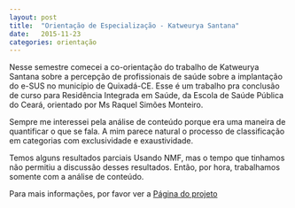 ```yaml
---
layout: post
title:  "Orientação de Especialização - Katweurya Santana"
date:   2015-11-23
categories: orientação
---
```


Nesse semestre comecei a co-orientação do trabalho de Katweurya Santana sobre a percepção 
de profissionais de saúde sobre a implantação do e-SUS no município de Quixadá-CE.
Esse é um trabalho pra conclusão de curso para Residência Integrada em Saúde, da 
Escola de Saúde Pública do Ceará, orientado por Ms Raquel Simões Monteiro.

Sempre me interessei pela análise de conteúdo porque era uma maneira de quantificar 
o que se fala. A mim parece natural o processo de classificação em categorias com
exclusividade e exaustividade.

Temos alguns resultados parciais Usando NMF, mas o tempo que tinhamos não permitiu
a discussão desses resultados. Então, por hora, trabalhamos somente com a análise de
conteúdo.

Para mais informações, por favor ver a [Página do projeto](https://github.com/diegopenhanut/katweurya2015/)
